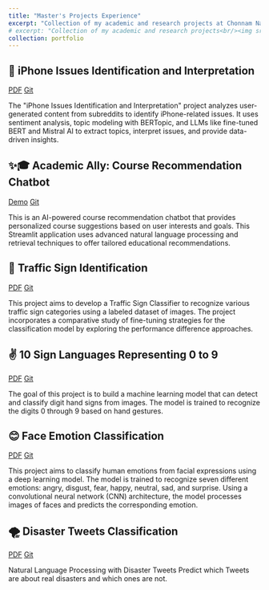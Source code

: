 ```yaml
---
title: "Master's Projects Experience"
excerpt: "Collection of my academic and research projects at Chonnam National University<br/>"
# excerpt: "Collection of my academic and research projects<br/><img src='/images/500x300.png'>"
collection: portfolio
---
```


## 📱 iPhone Issues Identification and Interpretation
[PDF](/files/mavinsao-final-nlp.pdf) [Git](https://github.com/MavinSao/issues-identification-interpretion)

The "iPhone Issues Identification and Interpretation" project analyzes user-generated content from subreddits to identify iPhone-related issues. It uses sentiment analysis, topic modeling with BERTopic, and LLMs like fine-tuned BERT and Mistral AI to extract topics, interpret issues, and provide data-driven insights.

## ✨🎓 Academic Ally: Course Recommendation Chatbot
[Demo](https://academic-ally-course-recommendation-chatbot.streamlit.app) [Git](https://github.com/MavinSao/Academic-Ally-Course-Recommendation-Chatbot)

This is an AI-powered course recommendation chatbot that provides personalized course suggestions based on user interests and goals. This Streamlit application uses advanced natural language processing and retrieval techniques to offer tailored educational recommendations.

## 🚦 Traffic Sign Identification
[PDF](/files/Traffic%20Sign.pdf) [Git](https://github.com/MavinSao/traffic-sign-classification-vgg)

This project aims to develop a Traffic Sign Classifier to recognize various traffic sign categories using a labeled dataset of images. The project incorporates a comparative study of fine-tuning strategies for the classification model by exploring the performance difference approaches.

## ✌️ 10 Sign Languages Representing 0 to 9
[PDF](/files/10%20sign%20languages%20​​representing.pdf) [Git](https://github.com/MavinSao/digits-sign-gestures-classification)

The goal of this project is to build a machine learning model that can detect and classify digit hand signs from images. The model is trained to recognize the digits 0 through 9 based on hand gestures.

## 😊 Face Emotion Classification
[PDF](/files/f-emo.pdf) [Git](https://github.com/MavinSao/face-emotion-classification)

This project aims to classify human emotions from facial expressions using a deep learning model. The model is trained to recognize seven different emotions: angry, disgust, fear, happy, neutral, sad, and surprise. Using a convolutional neural network (CNN) architecture, the model processes images of faces and predicts the corresponding emotion.

## 🌪️ Disaster Tweets Classification
[PDF](/files/Disaster%20Tweets%20-%20Final%20Presentation.pdf) [Git](https://github.com/MavinSao/Disaster-Tweets-ML)

Natural Language Processing with Disaster Tweets Predict which Tweets are about real disasters and which ones are not.